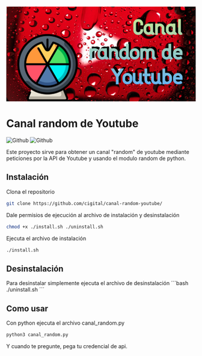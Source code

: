 <!-- Add banner here -->
![Banner](https://github.com/cigital/canal-random-youtube/blob/main/banner.png)

# Canal random de Youtube
![Github](https://img.shields.io/github/last-commit/cigital/canal-random-youtube)
![Github](https://img.shields.io/github/license/cigital/canal-random-youtube)

Este proyecto sirve para obtener un canal "random" de youtube mediante peticiones por la API de Youtube y usando el modulo random de python.

## Instalación
Clona el repositorio
```bash
git clone https://github.com/cigital/canal-random-youtube/
```
Dale permisios de ejecución al archivo de instalación y desinstalación

```bash
chmod +x ./install.sh ./uninstall.sh
```

Ejecuta el archivo de instalación

```bash
./install.sh
```

## Desinstalación
Para desinstalar simplemente ejecuta el archivo de desinstalación
´´´bash
./uninstall.sh
´´´

## Como usar
Con python ejecuta el archivo canal_random.py

```python
python3 canal_random.py
```
Y cuando te pregunte, pega tu credencial de api.
